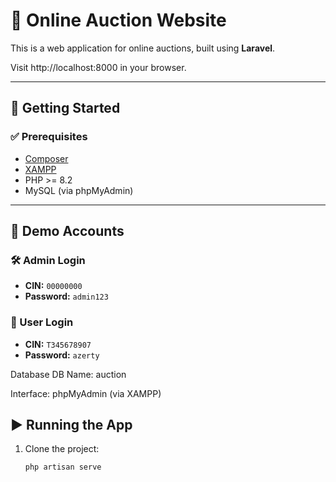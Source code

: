 # 🎯 Online Auction Website

This is a web application for online auctions, built using **Laravel**.

Visit http://localhost:8000 in your browser.

---

## 🚀 Getting Started

### ✅ Prerequisites

- [Composer](https://getcomposer.org/)
- [XAMPP](https://www.apachefriends.org/)
- PHP >= 8.2
- MySQL (via phpMyAdmin)

---

## 🔐 Demo Accounts

### 🛠️ Admin Login  
- **CIN:** `00000000`  
- **Password:** `admin123`

### 👤 User Login  
- **CIN:** `T345678907`  
- **Password:** `azerty`

Database
DB Name: auction

Interface: phpMyAdmin (via XAMPP)

## ▶️ Running the App

1. Clone the project:
   ```bash
   php artisan serve
